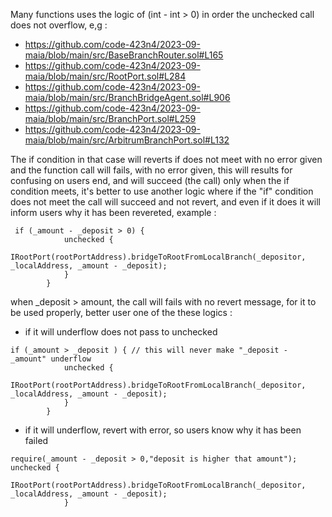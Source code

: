 Many functions uses the logic of (int - int > 0) in order the unchecked call does not overflow, e,g :
* https://github.com/code-423n4/2023-09-maia/blob/main/src/BaseBranchRouter.sol#L165
* https://github.com/code-423n4/2023-09-maia/blob/main/src/RootPort.sol#L284
* https://github.com/code-423n4/2023-09-maia/blob/main/src/BranchBridgeAgent.sol#L906
* https://github.com/code-423n4/2023-09-maia/blob/main/src/BranchPort.sol#L259
* https://github.com/code-423n4/2023-09-maia/blob/main/src/ArbitrumBranchPort.sol#L132

The if condition in that case will reverts if does not meet with no error given and the function call will fails, with no error given, this will results for confusing on users end, and will succeed (the call) only when the if condition meets, it's better to use another logic where if the "if" condition does not meet the call will succeed and not revert, and even if it does it will inform users why it has been revereted, example :

```
 if (_amount - _deposit > 0) {
            unchecked {
                IRootPort(rootPortAddress).bridgeToRootFromLocalBranch(_depositor, _localAddress, _amount - _deposit);
            }
        }
```

when _deposit > amount, the call will fails with no revert message, for it to be used properly, better user one of the these logics :

* if it will underflow does not pass to unchecked

```
if (_amount > _deposit ) { // this will never make "_deposit - _amount" underflow
            unchecked {
                IRootPort(rootPortAddress).bridgeToRootFromLocalBranch(_depositor, _localAddress, _amount - _deposit);
            }
        }
``` 

* if it will underflow, revert with error, so users know why it has been failed

```
require(_amount - _deposit > 0,"deposit is higher that amount");
unchecked {
                IRootPort(rootPortAddress).bridgeToRootFromLocalBranch(_depositor, _localAddress, _amount - _deposit);
            }
       
```
